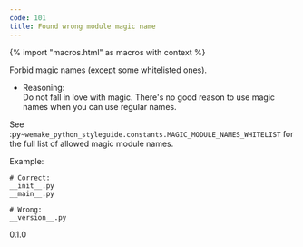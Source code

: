 ```yaml
---
code: 101
title: Found wrong module magic name
---
```


{% import "macros.html" as macros with context %}

Forbid magic names (except some whitelisted ones).

  - Reasoning:  
    Do not fall in love with magic. There's no good reason to use magic
    names when you can use regular names.

See
:py`~wemake_python_styleguide.constants.MAGIC_MODULE_NAMES_WHITELIST`
for the full list of allowed magic module names.

Example:

    # Correct:
    __init__.py
    __main__.py
    
    # Wrong:
    __version__.py

<div class="versionadded">

0.1.0

</div>